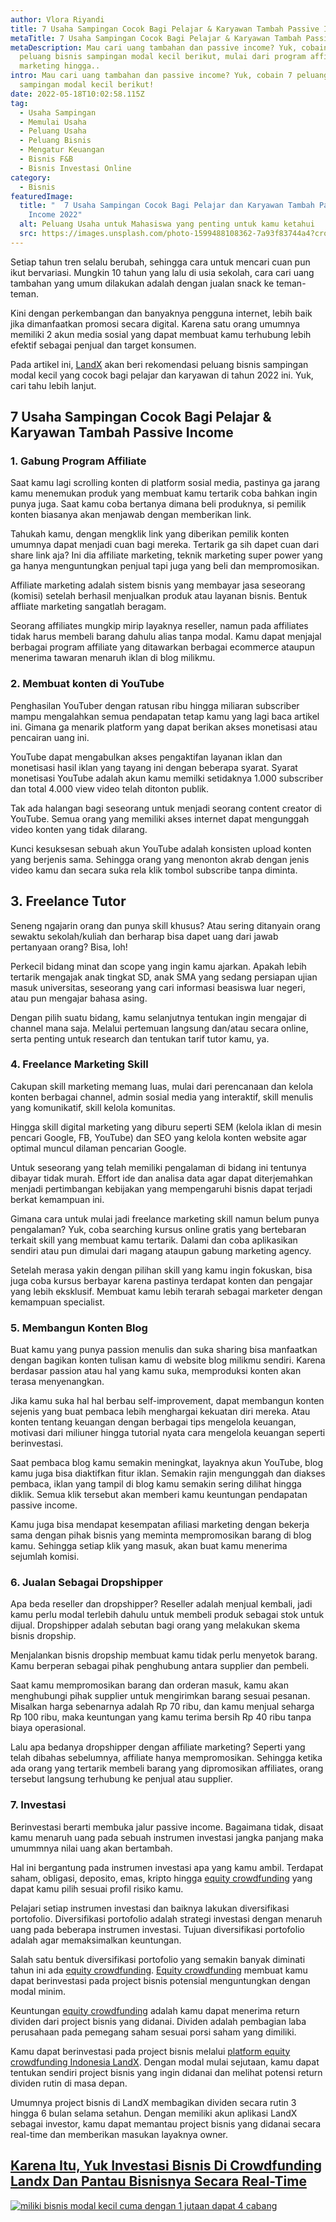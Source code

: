 ```yaml
---
author: Vlora Riyandi
title: 7 Usaha Sampingan Cocok Bagi Pelajar & Karyawan Tambah Passive Income
metaTitle: 7 Usaha Sampingan Cocok Bagi Pelajar & Karyawan Tambah Passive Income
metaDescription: Mau cari uang tambahan dan passive income? Yuk, cobain 7
  peluang bisnis sampingan modal kecil berikut, mulai dari program affiliate
  marketing hingga..
intro: Mau cari uang tambahan dan passive income? Yuk, cobain 7 peluang bisnis
  sampingan modal kecil berikut!
date: 2022-05-18T10:02:58.115Z
tag:
  - Usaha Sampingan
  - Memulai Usaha
  - Peluang Usaha
  - Peluang Bisnis
  - Mengatur Keuangan
  - Bisnis F&B
  - Bisnis Investasi Online
category:
  - Bisnis
featuredImage:
  title: "  7 Usaha Sampingan Cocok Bagi Pelajar dan Karyawan Tambah Passive
    Income 2022"
  alt: Peluang Usaha untuk Mahasiswa yang penting untuk kamu ketahui
  src: https://images.unsplash.com/photo-1599488108362-7a93f83744a4?crop=entropy&cs=tinysrgb&fm=jpg&ixlib=rb-1.2.1&q=80&raw_url=true&ixid=MnwxMjA3fDB8MHxwaG90by1wYWdlfHx8fGVufDB8fHx8&auto=format&fit=crop&w=870
---
```

Setiap tahun tren selalu berubah, sehingga cara untuk mencari cuan pun ikut bervariasi. Mungkin 10 tahun yang lalu di usia sekolah, cara cari uang tambahan yang umum dilakukan adalah dengan jualan snack ke teman-teman.

Kini dengan perkembangan dan banyaknya pengguna internet, lebih baik jika dimanfaatkan promosi secara digital. Karena satu orang umumnya memiliki 2 akun media sosial yang dapat membuat kamu terhubung lebih efektif sebagai penjual dan target konsumen.

Pada artikel ini, [LandX](https://www.landx.id/) akan beri rekomendasi peluang bisnis sampingan modal kecil yang cocok bagi pelajar dan karyawan di tahun 2022 ini. Yuk, cari tahu lebih lanjut.

## 7 Usaha Sampingan Cocok Bagi Pelajar & Karyawan Tambah Passive Income

### 1. Gabung Program Affiliate

Saat kamu lagi scrolling konten di platform sosial media, pastinya ga jarang kamu menemukan produk yang membuat kamu tertarik coba bahkan ingin punya juga. Saat kamu coba bertanya dimana beli produknya, si pemilik konten biasanya akan menjawab dengan memberikan link.

Tahukah kamu, dengan mengklik link yang diberikan pemilik konten umumnya dapat menjadi cuan bagi mereka. Tertarik ga sih dapet cuan dari share link aja? Ini dia affiliate marketing, teknik marketing super power yang ga hanya menguntungkan penjual tapi juga yang beli dan mempromosikan.

Affiliate marketing adalah sistem bisnis yang membayar jasa seseorang (komisi) setelah berhasil menjualkan produk atau layanan bisnis. Bentuk affliate marketing sangatlah beragam.

Seorang affiliates mungkip mirip layaknya reseller, namun pada affiliates tidak harus membeli barang dahulu alias tanpa modal. Kamu dapat menjajal berbagai program affiliate yang ditawarkan berbagai ecommerce ataupun menerima tawaran menaruh iklan di blog milikmu.

### 2. Membuat konten di YouTube

Penghasilan YouTuber dengan ratusan ribu hingga miliaran subscriber mampu mengalahkan semua pendapatan tetap kamu yang lagi baca artikel ini. Gimana ga menarik platform yang dapat berikan akses monetisasi atau pencairan uang ini.

YouTube dapat mengabulkan akses pengaktifan layanan iklan dan monetisasi hasil iklan yang tayang ini dengan beberapa syarat. Syarat monetisasi YouTube adalah akun kamu memilki setidaknya 1.000 subscriber dan total 4.000 view video telah ditonton publik.

Tak ada halangan bagi seseorang untuk menjadi seorang content creator di YouTube. Semua orang yang memiliki akses internet dapat mengunggah video konten yang tidak dilarang. 

Kunci kesuksesan sebuah akun YouTube adalah konsisten upload konten yang berjenis sama. Sehingga orang yang menonton akrab dengan jenis video kamu dan secara suka rela klik tombol subscribe tanpa diminta.

## 3. Freelance Tutor

Seneng ngajarin orang dan punya skill khusus? Atau sering ditanyain orang sewaktu sekolah/kuliah dan berharap bisa dapet uang dari jawab pertanyaan orang? Bisa, loh!

Perkecil bidang minat dan scope yang ingin kamu ajarkan. Apakah lebih tertarik mengajak anak tingkat SD, anak SMA yang sedang persiapan ujian masuk universitas, seseorang yang cari informasi beasiswa luar negeri, atau pun mengajar bahasa asing.

Dengan pilih suatu bidang, kamu selanjutnya tentukan ingin mengajar di channel mana saja. Melalui pertemuan langsung dan/atau secara online, serta penting untuk research dan tentukan tarif tutor kamu, ya.

### 4. Freelance Marketing Skill

Cakupan skill marketing memang luas, mulai dari perencanaan dan kelola konten berbagai channel, admin sosial media yang interaktif, skill menulis yang komunikatif, skill kelola komunitas. 

Hingga skill digital marketing yang diburu seperti SEM (kelola iklan di mesin pencari Google, FB, YouTube) dan SEO yang kelola konten website agar optimal muncul dilaman pencarian Google.

Untuk seseorang yang telah memiliki pengalaman di bidang ini tentunya dibayar tidak murah. Effort ide dan analisa data agar dapat diterjemahkan menjadi pertimbangan kebijakan yang mempengaruhi bisnis dapat terjadi berkat kemampuan ini.

Gimana cara untuk mulai jadi freelance marketing skill namun belum punya pengalaman? Yuk, coba searching kursus online gratis yang bertebaran terkait skill yang membuat kamu tertarik. Dalami dan coba aplikasikan sendiri atau pun dimulai dari magang ataupun gabung marketing agency.

Setelah merasa yakin dengan pilihan skill yang kamu ingin fokuskan, bisa juga coba kursus berbayar karena pastinya terdapat konten dan pengajar yang lebih eksklusif. Membuat kamu lebih terarah sebagai marketer dengan kemampuan specialist.

### 5. Membangun Konten Blog

Buat kamu yang punya passion menulis dan suka sharing bisa manfaatkan dengan bagikan konten tulisan kamu di website blog milikmu sendiri. Karena berdasar passion atau hal yang kamu suka, memproduksi konten akan terasa menyenangkan.

Jika kamu suka hal hal berbau self-improvement, dapat membangun konten sejenis yang buat pembaca lebih menghargai kekuatan diri mereka. Atau konten tentang keuangan dengan berbagai tips mengelola keuangan, motivasi dari miliuner hingga tutorial nyata cara mengelola keuangan seperti berinvestasi.

Saat pembaca blog kamu semakin meningkat, layaknya akun YouTube, blog kamu juga bisa diaktifkan fitur iklan. Semakin rajin mengunggah dan diakses pembaca, iklan yang tampil di blog kamu semakin sering dilihat hingga diklik. Semua klik tersebut akan memberi kamu keuntungan pendapatan passive income.

Kamu juga bisa mendapat kesempatan afiliasi marketing dengan bekerja sama dengan pihak bisnis yang meminta mempromosikan barang di blog kamu. Sehingga setiap klik yang masuk, akan buat kamu menerima sejumlah komisi.

### 6. Jualan Sebagai Dropshipper

Apa beda reseller dan dropshipper? Reseller adalah menjual kembali, jadi kamu perlu modal terlebih dahulu untuk membeli produk sebagai stok untuk dijual. Dropshipper adalah sebutan bagi orang yang melakukan skema bisnis dropship.

Menjalankan bisnis dropship membuat kamu tidak perlu menyetok barang. Kamu berperan sebagai pihak penghubung antara supplier dan pembeli. 

Saat kamu mempromosikan barang dan orderan masuk, kamu akan menghubungi pihak supplier untuk mengirimkan barang sesuai pesanan. Misalkan harga sebenarnya adalah Rp 70 ribu, dan kamu menjual seharga Rp 100 ribu, maka keuntungan yang kamu terima bersih Rp 40 ribu tanpa biaya operasional.

Lalu apa bedanya dropshipper dengan affiliate marketing? Seperti yang telah dibahas sebelumnya, affiliate hanya mempromosikan. Sehingga ketika ada orang yang tertarik membeli barang yang dipromosikan affiliates, orang tersebut langsung terhubung ke penjual atau supplier.

### 7. Investasi

Berinvestasi berarti membuka jalur passive income. Bagaimana tidak, disaat kamu menaruh uang pada sebuah instrumen investasi jangka panjang maka umummnya nilai uang akan bertambah.

Hal ini bergantung pada instrumen investasi apa yang kamu ambil. Terdapat saham, obligasi, deposito, emas, kripto hingga [equity crowdfunding](https://www.landx.id/) yang dapat kamu pilih sesuai profil risiko kamu. 

Pelajari setiap instrumen investasi dan baiknya lakukan diversifikasi portofolio. Diversifikasi portofolio adalah strategi investasi dengan menaruh uang pada beberapa instrumen investasi. Tujuan diversifikasi portofolio adalah agar memaksimalkan keuntungan.

Salah satu bentuk diversifikasi portofolio yang semakin banyak diminati tahun ini ada [equity crowdfunding](https://www.landx.id/). [Equity crowdfunding](https://www.landx.id/) membuat kamu dapat berinvestasi pada project bisnis potensial menguntungkan dengan modal minim. 

Keuntungan [equity crowdfunding](https://www.landx.id/) adalah kamu dapat menerima return dividen dari project bisnis yang didanai. Dividen adalah pembagian laba perusahaan pada pemegang saham sesuai porsi saham yang dimiliki.

Kamu dapat berinvestasi pada project bisnis melalui [platform equity crowdfunding Indonesia LandX](https://www.landx.id/). Dengan modal mulai sejutaan, kamu dapat tentukan sendiri project bisnis yang ingin didanai dan melihat potensi return dividen rutin di masa depan.

Umumnya project bisnis di LandX membagikan dividen secara rutin 3 hingga 6 bulan selama setahun. Dengan memiliki akun aplikasi LandX sebagai investor, kamu dapat memantau project bisnis yang didanai secara real-time dan memberikan masukan layaknya owner.

## [Karena Itu, Yuk Investasi Bisnis Di Crowdfunding Landx Dan Pantau Bisnisnya Secara Real-Time](https://landx.id/project/?utm_source=Blog&utm_medium=organic+keyword&utm_campaign=blog&utm_id=Blog)

[![miliki bisnis modal kecil cuma dengan 1 jutaan dapat 4 cabang ](https://accountgram-production.sfo2.cdn.digitaloceanspaces.com/landx_ghost/2021/11/jadi-owner-bisnis-hanya-1-jutaan-dengan-cuan-yang-sangat-menjanjikan.png)](https://landx.id/project/?utm_source=Blog&utm_medium=organic+keyword&utm_campaign=blog&utm_id=Blog)